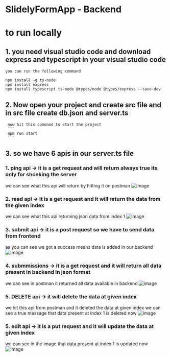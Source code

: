 # SlidelyFormApp - Backend

# to run locally 

## 1. you need visual studio code and download express and typescript in your visual studio code 

    you can run the following command
   ```
   npm install -g ts-node
   npm install express
   npm install typescript ts-node @types/node @types/express --save-dev
   ```


## 2. Now open your project and create src file and in src file create db.json and server.ts 

     now hit this command to start the project 
     ```
     npm run start
     ```

## 3. so we have 6 apis in our server.ts file 
### 1. ping api ->  it is a get request and will return always true its only for shceking the server

we can see what this api will return by hitting it on postman
![image](https://github.com/swamivikas/slidely-form-APP---Backend-Repo/assets/108607735/7ede3ca3-73ce-4865-983a-041af07f4fcf)

### 2. read api -> it is a get request and it will return the data from the given index 

we can see what this api returning json data from index 1
![image](https://github.com/swamivikas/slidely-form-APP---Backend-Repo/assets/108607735/ccc38eb9-15cb-40d5-8001-6fed877c688d)


### 3. submit api -> it is a post request so we have to send data from frontend

as you can see we got a success means data is added in our backend 
![image](https://github.com/swamivikas/slidely-form-APP---Backend-Repo/assets/108607735/99ee7c31-9831-4d45-9370-3d13424ee0de)

### 4. submmissions -> it is a get request and it will return all data present in backend in json format 

we can see in postman it returned all data available in backend
![image](https://github.com/swamivikas/slidely-form-APP---Backend-Repo/assets/108607735/3a9a371f-9ce5-4bc4-a58b-07a8205c083f)


### 5. DELETE api -> it will delete the data at given index 

we hit this api from postman and it deleted the data at given index
we can see a true message that data present at index 1 is deleted now 
![image](https://github.com/swamivikas/slidely-form-APP---Backend-Repo/assets/108607735/79850b8b-7fda-4093-a54e-371a4185291f)

### 5. edit api -> it is a put request and it will update the data at given index

we can see in the image that data present at index 1 is updated now 
![image](https://github.com/swamivikas/slidely-form-APP---Backend-Repo/assets/108607735/e4df97c4-dfc1-4499-94ff-e753a28b4e19)
